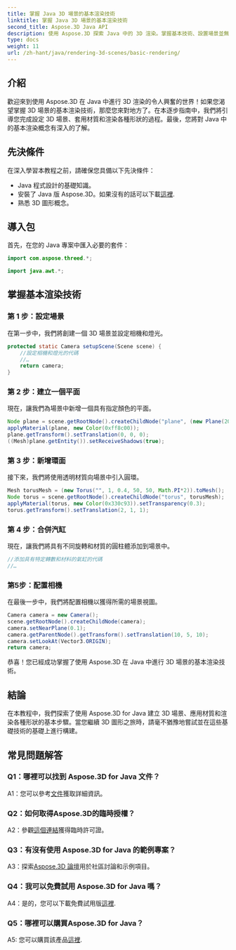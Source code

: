 ```yaml
---
title: 掌握 Java 3D 場景的基本渲染技術
linktitle: 掌握 Java 3D 場景的基本渲染技術
second_title: Aspose.3D Java API
description: 使用 Aspose.3D 探索 Java 中的 3D 渲染。掌握基本技術、設置場景並無縫渲染形狀。提升您在 3D 圖形方面的 Java 程式設計技能。
type: docs
weight: 11
url: /zh-hant/java/rendering-3d-scenes/basic-rendering/
---
```

## 介紹

歡迎來到使用 Aspose.3D 在 Java 中進行 3D 渲染的令人興奮的世界！如果您渴望掌握 3D 場景的基本渲染技術，那麼您來對地方了。在本逐步指南中，我們將引導您完成設定 3D 場景、套用材質和渲染各種形狀的過程。最後，您將對 Java 中的基本渲染概念有深入的了解。

## 先決條件

在深入學習本教程之前，請確保您具備以下先決條件：

- Java 程式設計的基礎知識。
- 安裝了 Java 版 Aspose.3D。如果沒有的話可以下載[這裡](https://releases.aspose.com/3d/java/).
- 熟悉 3D 圖形概念。

## 導入包

首先，在您的 Java 專案中匯入必要的套件：

```java
import com.aspose.threed.*;

import java.awt.*;
```

## 掌握基本渲染技術

### 第 1 步：設定場景

在第一步中，我們將創建一個 3D 場景並設定相機和燈光。

```java
protected static Camera setupScene(Scene scene) {
    //設定相機和燈光的代碼
    //…
    return camera;
}
```

### 第 2 步：建立一個平面

現在，讓我們為場景中新增一個具有指定顏色的平面。

```java
Node plane = scene.getRootNode().createChildNode("plane", (new Plane(20, 20)).toMesh());
applyMaterial(plane, new Color(0xff8c00));
plane.getTransform().setTranslation(0, 0, 0);
((Mesh)plane.getEntity()).setReceiveShadows(true);
```

### 第 3 步：新增環面

接下來，我們將使用透明材質向場景中引入圓環。

```java
Mesh torusMesh = (new Torus("", 1, 0.4, 50, 50, Math.PI*2)).toMesh();
Node torus = scene.getRootNode().createChildNode("torus", torusMesh);
applyMaterial(torus, new Color(0x330c93)).setTransparency(0.3);
torus.getTransform().setTranslation(2, 1, 1);
```

### 第 4 步：合併汽缸

現在，讓我們將具有不同旋轉和材質的圓柱體添加到場景中。

```java
//添加具有特定轉數和材料的氣缸的代碼
//…
```

### 第5步：配置相機

在最後一步中，我們將配置相機以獲得所需的場景視圖。

```java
Camera camera = new Camera();
scene.getRootNode().createChildNode(camera);
camera.setNearPlane(0.1);
camera.getParentNode().getTransform().setTranslation(10, 5, 10);
camera.setLookAt(Vector3.ORIGIN);
return camera;
```

恭喜！您已經成功掌握了使用 Aspose.3D 在 Java 中進行 3D 場景的基本渲染技術。

## 結論

在本教程中，我們探索了使用 Aspose.3D for Java 建立 3D 場景、應用材質和渲染各種形狀的基本步驟。當您繼續 3D 圖形之旅時，請毫不猶豫地嘗試並在這些基礎技術的基礎上進行構建。

## 常見問題解答

### Q1：哪裡可以找到 Aspose.3D for Java 文件？

 A1：您可以參考[文件](https://reference.aspose.com/3d/java/)獲取詳細資訊。

### Q2：如何取得Aspose.3D的臨時授權？

 A2：參觀[這個連結](https://purchase.aspose.com/temporary-license/)獲得臨時許可證。

### Q3：有沒有使用 Aspose.3D for Java 的範例專案？

 A3：探索[Aspose.3D 論壇](https://forum.aspose.com/c/3d/18)用於社區討論和示例項目。

### Q4：我可以免費試用 Aspose.3D for Java 嗎？

 A4：是的，您可以下載免費試用版[這裡](https://releases.aspose.com/).

### Q5：哪裡可以購買Aspose.3D for Java？

A5: 您可以購買該產品[這裡](https://purchase.aspose.com/buy).